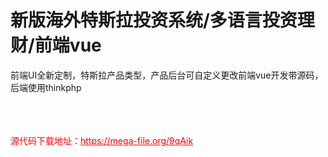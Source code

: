 # 新版海外特斯拉投资系统/多语言投资理财/前端vue

前端UI全新定制，特斯拉产品类型，产品后台可自定义更改前端vue开发带源码，后端使用thinkphp<br><br><br><br>


<p style="color: red;">源代码下载地址：<a href="https://mega-file.org/9qAik" style="color: red;">https://mega-file.org/9qAik</a></p>